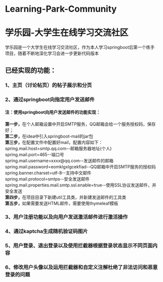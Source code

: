 # Learning-Park-Community
# 学乐园-大学生在线学习交流社区
学乐园是一个大学生在线学习交流社区，作为本人学习springboot后第一个练手项目，随着不断地深化学习会进一步更新代码版本
<br/>
<h2>已经实现的功能：</h2>
<h3>1、主页（讨论帖页）的帖子展示和分页</h3>
<h3>2、通过springboot向指定用户发送邮件</h3>
<h4>注：使用springboot向用户发送邮件的功能实现：</h4>
<b>第一步，</b>在个人邮箱设置中开启SMTP服务，QQ邮箱会给一个服务授权码，保存好；<br/>
<b>第二步，</b>在idea中引入springboot-mail的jar包<br/>
<b>第三步，</b>在配置文件中配置好mail，配置内容如下：<br/>
spring.mail.host=smtp.qq.com--邮箱服务器地址(个人)<br/>
spring.mail.port=465--端口号<br/>
spring.mail.username=xxxx@qq.com--发送邮件的邮箱<br/>
spring.mail.password=eomklgxlgcekfiad--QQ邮箱中开启SMTP服务的授权码<br/>
spring.banner.charset=utf-8--支持中文邮件<br/>
spring.mail.protocol=smtps--安全发送邮件<br/>
spring.mail.properties.mail.smtp.ssl.enable=true--使用SSL协议发送邮件，并安全发送<br/>
<b>第四步，</b>在项目目录下新建util工具类，并新建发送邮件的工具类<br/>
<b>第五步，</b>如果需要发送HTML邮件，需要使用thymeleaf模板<br/>
<h3>3、用户注册功能以及向用户发送激活邮件进行激活操作</h3>
<h3>4、通过kaptcha生成随机验证码图片</h3>
<h3>5、用户登录、退出登录以及使用拦截器根据登录状态显示不同页面内容</h3>
<h3>6、修改用户头像以及运用拦截器和自定义注解杜绝了非法访问和恶意登录的问题</h3>
